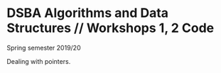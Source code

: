 # DSBA Algorithms and Data Structures // Workshops 1, 2 Code
Spring semester 2019/20

Dealing with pointers.

